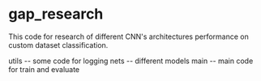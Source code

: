 # gap_research
This code for research of different CNN's architectures performance on custom dataset classification.

utils -- some code for logging
nets  -- different models
main  -- main code for train and evaluate
